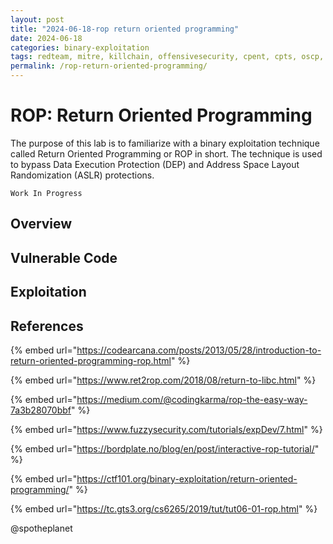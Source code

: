 ```yaml
---
layout: post
title: "2024-06-18-rop return oriented programming"
date: 2024-06-18
categories: binary-exploitation
tags: redteam, mitre, killchain, offensivesecurity, cpent, cpts, oscp, exploit
permalink: /rop-return-oriented-programming/
---
```


# ROP: Return Oriented Programming

The purpose of this lab is to familiarize with a binary exploitation technique called Return Oriented Programming or ROP in short. The technique is used to bypass Data Execution Protection \(DEP\) and Address Space Layout Randomization \(ASLR\) protections.

```
Work In Progress
```

## Overview

## Vulnerable Code

## Exploitation

## References

{% embed url="https://codearcana.com/posts/2013/05/28/introduction-to-return-oriented-programming-rop.html" %}

{% embed url="https://www.ret2rop.com/2018/08/return-to-libc.html" %}

{% embed url="https://medium.com/@codingkarma/rop-the-easy-way-7a3b28070bbf" %}

{% embed url="https://www.fuzzysecurity.com/tutorials/expDev/7.html" %}

{% embed url="https://bordplate.no/blog/en/post/interactive-rop-tutorial/" %}

{% embed url="https://ctf101.org/binary-exploitation/return-oriented-programming/" %}

{% embed url="https://tc.gts3.org/cs6265/2019/tut/tut06-01-rop.html" %}



@spotheplanet
